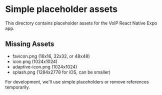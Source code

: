 # Simple placeholder assets

This directory contains placeholder assets for the VoIP React Native Expo app.

## Missing Assets
- favicon.png (16x16, 32x32, or 48x48)
- icon.png (1024x1024)
- adaptive-icon.png (1024x1024)
- splash.png (1284x2778 for iOS, can be smaller)

For development, we'll use simple placeholders or remove references temporarily.